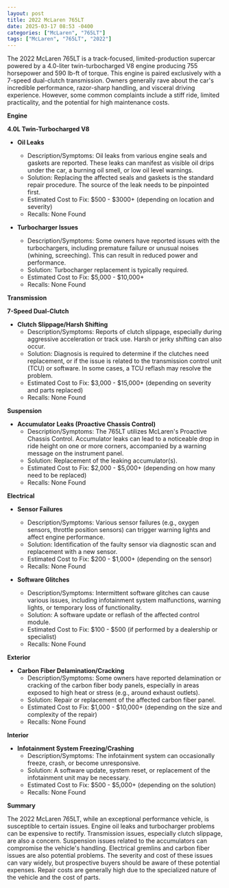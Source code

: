 ```yaml
---
layout: post
title: 2022 McLaren 765LT
date: 2025-03-17 08:53 -0400
categories: ["McLaren", "765LT"]
tags: ["McLaren", "765LT", "2022"]
---
```

The 2022 McLaren 765LT is a track-focused, limited-production supercar powered by a 4.0-liter twin-turbocharged V8 engine producing 755 horsepower and 590 lb-ft of torque. This engine is paired exclusively with a 7-speed dual-clutch transmission. Owners generally rave about the car's incredible performance, razor-sharp handling, and visceral driving experience. However, some common complaints include a stiff ride, limited practicality, and the potential for high maintenance costs.

**Engine**

**4.0L Twin-Turbocharged V8**

*   **Oil Leaks**
    *   Description/Symptoms: Oil leaks from various engine seals and gaskets are reported. These leaks can manifest as visible oil drips under the car, a burning oil smell, or low oil level warnings.
    *   Solution: Replacing the affected seals and gaskets is the standard repair procedure. The source of the leak needs to be pinpointed first.
    *   Estimated Cost to Fix: $500 - $3000+ (depending on location and severity)
    * Recalls: None Found

*   **Turbocharger Issues**
    *   Description/Symptoms: Some owners have reported issues with the turbochargers, including premature failure or unusual noises (whining, screeching). This can result in reduced power and performance.
    *   Solution: Turbocharger replacement is typically required.
    *   Estimated Cost to Fix: $5,000 - $10,000+
    * Recalls: None Found

**Transmission**

**7-Speed Dual-Clutch**

*   **Clutch Slippage/Harsh Shifting**
    *   Description/Symptoms: Reports of clutch slippage, especially during aggressive acceleration or track use. Harsh or jerky shifting can also occur.
    *   Solution: Diagnosis is required to determine if the clutches need replacement, or if the issue is related to the transmission control unit (TCU) or software. In some cases, a TCU reflash may resolve the problem.
    *   Estimated Cost to Fix: $3,000 - $15,000+ (depending on severity and parts replaced)
    * Recalls: None Found

**Suspension**

*   **Accumulator Leaks (Proactive Chassis Control)**
    *   Description/Symptoms: The 765LT utilizes McLaren's Proactive Chassis Control. Accumulator leaks can lead to a noticeable drop in ride height on one or more corners, accompanied by a warning message on the instrument panel.
    *   Solution: Replacement of the leaking accumulator(s).
    *   Estimated Cost to Fix: $2,000 - $5,000+ (depending on how many need to be replaced)
    * Recalls: None Found

**Electrical**

*   **Sensor Failures**
    *   Description/Symptoms: Various sensor failures (e.g., oxygen sensors, throttle position sensors) can trigger warning lights and affect engine performance.
    *   Solution: Identification of the faulty sensor via diagnostic scan and replacement with a new sensor.
    *   Estimated Cost to Fix: $200 - $1,000+ (depending on the sensor)
    * Recalls: None Found

*   **Software Glitches**
    *   Description/Symptoms: Intermittent software glitches can cause various issues, including infotainment system malfunctions, warning lights, or temporary loss of functionality.
    *   Solution: A software update or reflash of the affected control module.
    *   Estimated Cost to Fix: $100 - $500 (if performed by a dealership or specialist)
    * Recalls: None Found

**Exterior**

*   **Carbon Fiber Delamination/Cracking**
    *   Description/Symptoms: Some owners have reported delamination or cracking of the carbon fiber body panels, especially in areas exposed to high heat or stress (e.g., around exhaust outlets).
    *   Solution: Repair or replacement of the affected carbon fiber panel.
    *   Estimated Cost to Fix: $1,000 - $10,000+ (depending on the size and complexity of the repair)
    * Recalls: None Found

**Interior**

*   **Infotainment System Freezing/Crashing**
    *   Description/Symptoms: The infotainment system can occasionally freeze, crash, or become unresponsive.
    *   Solution: A software update, system reset, or replacement of the infotainment unit may be necessary.
    *   Estimated Cost to Fix: $500 - $5,000+ (depending on the solution)
    * Recalls: None Found

**Summary**

The 2022 McLaren 765LT, while an exceptional performance vehicle, is susceptible to certain issues. Engine oil leaks and turbocharger problems can be expensive to rectify. Transmission issues, especially clutch slippage, are also a concern. Suspension issues related to the accumulators can compromise the vehicle's handling. Electrical gremlins and carbon fiber issues are also potential problems. The severity and cost of these issues can vary widely, but prospective buyers should be aware of these potential expenses. Repair costs are generally high due to the specialized nature of the vehicle and the cost of parts.



